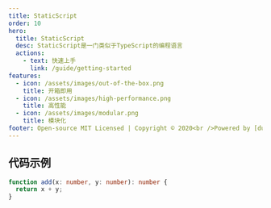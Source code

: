 ```yaml
---
title: StaticScript
order: 10
hero:
  title: StaticScript
  desc: StaticScript是一门类似于TypeScript的编程语言
  actions:
    - text: 快速上手
      link: /guide/getting-started
features:
  - icon: /assets/images/out-of-the-box.png
    title: 开箱即用
  - icon: /assets/images/high-performance.png
    title: 高性能
  - icon: /assets/images/modular.png
    title: 模块化
footer: Open-source MIT Licensed | Copyright © 2020<br />Powered by [dumi](https://d.umijs.org)
---
```


## 代码示例

```ts
function add(x: number, y: number): number {
  return x + y;
}
```
